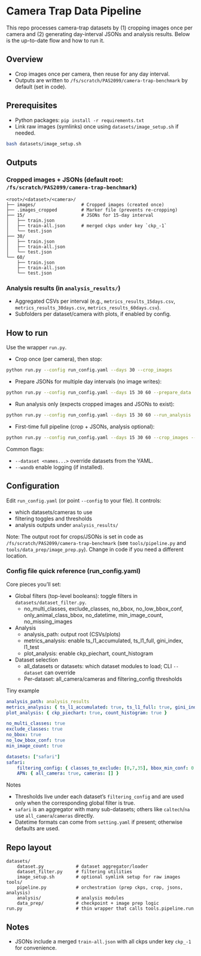 # Camera Trap Data Pipeline

This repo processes camera-trap datasets by (1) cropping images once per camera and (2) generating day-interval JSONs and analysis results. Below is the up-to-date flow and how to run it.

## Overview

- Crop images once per camera, then reuse for any day interval.
- Outputs are written to `/fs/scratch/PAS2099/camera-trap-benchmark` by default (set in code).

## Prerequisites

- Python packages: `pip install -r requirements.txt`
- Link raw images (symlinks) once using `datasets/image_setup.sh` if needed.

```bash
bash datasets/image_setup.sh
```

## Outputs

### Cropped images + JSONs (default root: `/fs/scratch/PAS2099/camera-trap-benchmark`)
```
<root>/<dataset>/<camera>/
├── images/                 # Cropped images (created once)
├── .images_cropped         # Marker file (prevents re-cropping)
├── 15/                     # JSONs for 15-day interval
│   ├── train.json
│   ├── train-all.json      # merged ckps under key `ckp_-1`
│   └── test.json
├── 30/
│   ├── train.json
│   ├── train-all.json
│   └── test.json
└── 60/
    ├── train.json
    ├── train-all.json
    └── test.json
```

### Analysis results (in `analysis_results/`)
- Aggregated CSVs per interval (e.g., `metrics_results_15days.csv`, `metrics_results_30days.csv`, `metrics_results_60days.csv`).
- Subfolders per dataset/camera with plots, if enabled by config.

## How to run

Use the wrapper `run.py`.

- Crop once (per camera), then stop:
```bash
python run.py --config run_config.yaml --days 30 --crop_images
```

- Prepare JSONs for multiple day intervals (no image writes):
```bash
python run.py --config run_config.yaml --days 15 30 60 --prepare_data
```

- Run analysis only (expects cropped images and JSONs to exist):
```bash
python run.py --config run_config.yaml --days 15 30 60 --run_analysis
```

- First-time full pipeline (crop + JSONs, analysis optional):
```bash
python run.py --config run_config.yaml --days 15 30 60 --crop_images --prepare_data
```

Common flags:
- `--dataset <names...>` override datasets from the YAML.
- `--wandb` enable logging (if installed).

## Configuration

Edit `run_config.yaml` (or point `--config` to your file). It controls:
- which datasets/cameras to use
- filtering toggles and thresholds
- analysis outputs under `analysis_results/`

Note: The output root for crops/JSONs is set in code as `/fs/scratch/PAS2099/camera-trap-benchmark` (see `tools/pipeline.py` and `tools/data_prep/image_prep.py`). Change in code if you need a different location.

### Config file quick reference (run_config.yaml)

Core pieces you’ll set:
- Global filters (top-level booleans): toggle filters in `datasets/dataset_filter.py`.
    - no_multi_classes, exclude_classes, no_bbox, no_low_bbox_conf, only_animal_class_bbox, no_datetime, min_image_count, no_missing_images
- Analysis
    - analysis_path: output root (CSVs/plots)
    - metrics_analysis: enable ts_l1_accumulated, ts_l1_full, gini_index, l1_test
    - plot_analysis: enable ckp_piechart, count_histogram
- Dataset selection
    - all_datasets or datasets: which dataset modules to load; CLI `--dataset` can override
    - Per-dataset: all_camera/cameras and filtering_config thresholds

Tiny example
```yaml
analysis_path: analysis_results
metrics_analysis: { ts_l1_accumulated: true, ts_l1_full: true, gini_index: true, l1_test: true }
plot_analysis: { ckp_piechart: true, count_histogram: true }

no_multi_classes: true
exclude_classes: true
no_bbox: true
no_low_bbox_conf: true
min_image_count: true

datasets: ["safari"]
safari:
    filtering_config: { classes_to_exclude: [0,7,35], bbox_min_conf: 0.8, min_image_count_threshold: 1000 }
    APN: { all_camera: true, cameras: [] }
```

Notes
- Thresholds live under each dataset’s `filtering_config` and are used only when the corresponding global filter is true.
- `safari` is an aggregator with many sub-datasets; others like `caltech`/`na` use `all_camera`/`cameras` directly.
- Datetime formats can come from `setting.yaml` if present; otherwise defaults are used.

 
## Repo layout
```
datasets/
    dataset.py            # dataset aggregator/loader
    dataset_filter.py     # filtering utilities
    image_setup.sh        # optional symlink setup for raw images
tools/
    pipeline.py           # orchestration (prep ckps, crop, jsons, analysis)
    analysis/             # analysis modules
    data_prep/            # checkpoint + image prep logic
run.py                    # thin wrapper that calls tools.pipeline.run
```

## Notes
- JSONs include a merged `train-all.json` with all ckps under key `ckp_-1` for convenience.
